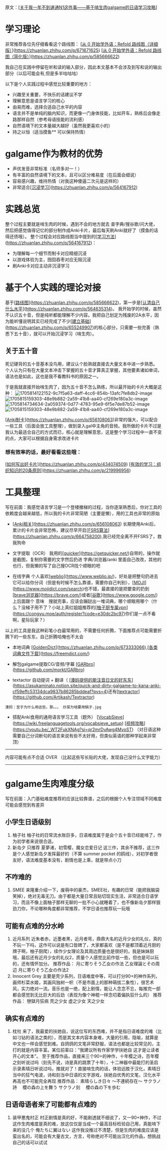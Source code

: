 原文：[[关于我一年不到速通N1这件事——基于啃生肉galgame的日语学习攻略](https://galgame.dev/topic/639/%E5%85%B3%E4%BA%8E%E6%88%91%E4%B8%80%E5%B9%B4%E4%B8%8D%E5%88%B0%E9%80%9F%E9%80%9An1%E8%BF%99%E4%BB%B6%E4%BA%8B-%E5%9F%BA%E4%BA%8E%E5%95%83%E7%94%9F%E8%82%89galgame%E7%9A%84%E6%97%A5%E8%AF%AD%E5%AD%A6%E4%B9%A0%E6%94%BB%E7%95%A5)]

# 学习理论

非常推荐各位先仔细看看这个路线图：
[[从 0 开始学外语：Refold 路线图（详细版）](https://zhuanlan.zhihu.com/p/671671625)](https://zhuanlan.zhihu.com/p/671671625)
[[从 0 开始学外语：Refold 路线图（简化版）](https://zhuanlan.zhihu.com/p/585666622)](https://zhuanlan.zhihu.com/p/585666622)

我自己在实践中停留在听和读的输入部分，因此本文基本不会涉及到写和说的输出部分（以后可能会有,但是多半咕咕咕）

以下是个人实践过程中感觉比较重要的地方：

* 兴趣至关重要，不快乐的话建议不学
* 理解意思是语言学习的核心
* 由易而难，选择合适自己水平的内容
* 语言并不是单纯的脑内知识，而更像一门身体技能，比如开车，熟练后会像走路那样自然（参考母语技能的流利感）
* 自然语境下的文本量越大越好（虽然我更喜欢小的）
* 持之以恒（适当摸鱼** 可以保持热情）

# galgame作为教材的优势

- 声优发音非常标准（名师多对一！）
- 有丰富的自然语境下的文本，且可以区分难易度（在后面会细说）
- 容易感兴趣，维持热情（对我这种傻逼二次元是这样的）
- 非常适合[[沉浸学习](https://zhuanlan.zhihu.com/p/564167912)](https://zhuanlan.zhihu.com/p/564167912)

# 实践总览

整个过程主要就是啃生肉的时候，遇到不会的地方就去 查字典/搜谷歌/问大佬，然后把感觉值得记忆的部分制作成Anki卡片，最后每天刷Anki就好了（摸鱼的话得还债哦）。
整个过程会对应路线图当中提到的[[学习方法](https://zhuanlan.zhihu.com/p/564167912)](https://zhuanlan.zhihu.com/p/564167912)：

- 为理解每一个细节而制卡对应精细沉浸
- 以游戏体验为主，囫囵吞枣对应无阻沉浸
- 刷Anki卡对应主动非沉浸学习

# 基于个人实践的理论对接

基于[[路线图](https://zhuanlan.zhihu.com/p/585666622)](https://zhuanlan.zhihu.com/p/585666622)，第一步是[[认清自己什么水平](https://zhuanlan.zhihu.com/p/564635314)](https://zhuanlan.zhihu.com/p/564635314)。
我开始学的时候，虽然不认识五十音，但是纯听都能理解不少内容。我把自己划定为残废的2A水平，因为能听懂说明其实已经完成了不少[[建立基础](https://zhuanlan.zhihu.com/p/655249907)](https://zhuanlan.zhihu.com/p/655249907)的核心部分，只需要一些完善（熟悉下五十音），就可以开始沉浸学习（啃生肉）。

## 关于五十音

死记硬背的五十音基本没鸟用，建议认个脸熟就直接去大量文本中进一步熟悉。
个人认为只有在大量文本冲击下掌握的五十音才算真正掌握，其他要素诸如单词，语法也是如此，这也是我不看教科书的原因之一。

于是我就直接开始啃生肉了，因为五十音不怎么熟练，所以最开始的卡片大概是这种：
![1705814122152-9c7f5a63-daff-4cc6-854b-13afc7fe8db2-image](https://github.com/lao-mu-ji/breathless.github.io/assets/82713293/41e004ba-81b8-4e7b-820b-e9d947f9dc40)
![1705815159303-48e9b882-2a59-41b8-aa40-cf269e180a3c-image](https://github.com/lao-mu-ji/breathless.github.io/assets/82713293/8ecc406b-cc3f-4f8d-a82e-65df12453191)
![1705814734634-2a059374-0d77-4783-95e9-6f5e7de87b52-image](https://github.com/lao-mu-ji/breathless.github.io/assets/82713293/c66aae23-ce25-43a8-9c8a-93f248a37bd0)
![1705815159303-48e9b882-2a59-41b8-aa40-cf269e180a3c-image](https://github.com/lao-mu-ji/breathless.github.io/assets/82713293/ffd1915f-fa74-4943-ab3d-ed90cb54abe4)

[[Anki制卡](https://zhuanlan.zhihu.com/p/656108063)](https://zhuanlan.zhihu.com/p/656108063)非常的强大，可以配合一些工具（后面会放工具整理），做到录入gal中主角的音频。我所做的卡片不过是我认为最适合自己的方式而已，核心就是理解意思，这是整个学习过程中一直不变的点，大家可以根据自身需求改进卡片

### 想有效率的话，最好看看这些哦：

[[如何写出好卡片](https://zhuanlan.zhihu.com/p/434074509)](https://zhuanlan.zhihu.com/p/434074509)
[[有效的学习：组织知识的20条原则](https://zhuanlan.zhihu.com/p/219996956)](https://zhuanlan.zhihu.com/p/219996956)

# 工具整理

写在前面：我感觉语言学习是一个登楼撤梯的过程，当你逐渐熟悉后，你对工具的依赖度会越来越低，所以我的卡片非常简陋（主要是懒），用的工具也非常的原始

- [[Anki相关](https://zhuanlan.zhihu.com/p/656108063)](https://zhuanlan.zhihu.com/p/656108063)
  长期使用Anki后，累计的卡片会非常恐怖，建议尽早开启[[FSRS算法](https://zhuanlan.zhihu.com/p/664758200)](https://zhuanlan.zhihu.com/p/664758200),我已经完全离不开FSRS了，救我狗命

- 文字提取（OCR）
  我用的[[quicker](https://getquicker.net/)](https://getquicker.net/)自带的，操作就是截图，复制你需要的文字然后扔进 字典/浏览器/anki 里面自己改改，其他的也行，但我懒的写了自己搜OCR找个顺眼的吧

- 在线字典
  个人喜欢[[weblio](https://www.weblio.jp/)](https://www.weblio.jp/)，好处是把整句扔进去它可以给你分词（但是有时候不怎么靠谱，需要你自己判别），[[MOJI](https://www.mojidict.com/search)](https://www.mojidict.com/search)也不错，最直接的是把要查的扔到[[brave浏览器](https://brave.com/)](https://brave.com/)或者[[谷歌](https://www.google.com/)](https://www.google.com/)上后面跟个 意味　搜就完事，应该会蹦跶出一堆词典，哪个顺眼用哪个（什么？没梯子用不了？小站上真红姐姐推荐的[[柚子厨专属vpn](https://congyu.moe/auth/register?code=e30dc2bc97)](https://congyu.moe/auth/register?code=e30dc2bc97)你们是一点不看啊，星际玩家？）

以上的工具是我这种彩笔小白最常用的，不需要任何折腾，下面推荐点可能需要折腾下的一些东东，自己折腾哈俺也不太会

- 本地词典
  [[GoldenDict](https://zhuanlan.zhihu.com/p/673333066)](https://zhuanlan.zhihu.com/p/673333066),[[各类词典文件下载](https://freemdict.com/)](https://freemdict.com/)

- 解包galgame提取CG/音频/字幕
  [[GARbro](https://github.com/morkt/GARbro)](https://github.com/morkt/GARbro)

- textactor 自动提词 + 翻译（
  [[湊妈提供的能注音日文的好东东](https://asukaminato.notion.site/quick-and-dirty-galgame-to-kana-anki-cf59effc53134dca9837b86285bddeaf?pvs=4)](https://asukaminato.notion.site/quick-and-dirty-galgame-to-kana-anki-cf59effc53134dca9837b86285bddeaf?pvs=4)还有[[textractor](https://github.com/Artikash/Textractor)](https://github.com/Artikash/Textractor)

```
湊妈：至于为什么用这些，那。。。 炒菜为啥要用锅子.jpg
```

- 搭配Anki食用的通用语言学习工具（题外）
  [[VocabSieve](https://wiki.freelanguagetools.org/vocabsieve_setup)](https://wiki.freelanguagetools.org/vocabsieve_setup)
  [[视频攻略](https://youtu.be/_WT2FukXNAg?si=qr2mrDvAwg4MvoST)](https://youtu.be/_WT2FukXNAg?si=qr2mrDvAwg4MvoST)
  （对日语这种需要自己分词断句的语言来说有些不太好用，但类似英语的那种学起来非常顶）

***

内容可能有点不合适
OVER
（比起这些写长贴的大佬，发现自己没什么文字能力）

***

# galgame生肉难度分级

写在前面：入门基础难度推荐的应该比较靠谱，之后的根据个人专注领域不同难度可能会感觉到有差异

## 小学生日语级别

1. 柚子社
   柚子社的日常流水账巨多，日语难度属于是会个五十音已经能啃了，作为初学者来说很合适。
2. 新岛夕
   只推荐 夏夢渚，初雪樱，魔女恋爱日记 这三作，其余不推荐，这三作是个人感觉新岛夕发挥最好的（不算 summer pocket 的鸥线），对初学者很友好，语法难度基本没有，剧情也是上乘，就是带点小刀

## 不咋难的

1. SMEE
   来隆重介绍一下，废萌中的豪杰，SMEE社，有趣的日常（能把我脑袋笑掉），绝对无毒无刀。由于都是大量日常且贴切现实生活，非常适合日语学习，而且不像上面柚子那样无聊的一批不小心就睡着了，也不像新岛夕那样狠劲刀你，不论哪种角度都非常推荐，不学日语也推荐玩一玩哦

## 可能有点难的分水岭

1. 近月系列
   近朱者赤，近墨者黑，近月者弯，鼎鼎大名的近月少女的礼仪，真的不玩一下吗，这作可以说是有口皆碑了，大家都喜欢（是不是都顶着近月厨的牌子啊，柚子厨爬），续作少女理论及其周边质量也是很好的，我是妹妹厨哦，最后还有近月少女的礼仪2，质量个人感觉比前作低一些，但也是可以玩的，还有情怀加分。
   推荐作品：
   月に寄りそう乙女の作法
   乙女理論とその周辺
   月に寄りそう乙女の作法2
2. Innocent Grey
   主要是壳少系列，日语难度中等，可以打分90+的神作系列，画师杉菜水姬，其画风独树一帜（不是市面上的那种萌拔二象性），很艺术风，实力绝对一流。音乐也是一绝，配上剧情，能让人念念不忘，每推完一部都会感觉到无比巨大的后劲（表现为像个神棍一样念叨着偏执狂什么的）
   推荐作品：
   戀獄月狂病
   壳之少女
   虚之少女
   天之少女

## 确实有点难的

1. 枕社
   来了，我最爱的扶她自，说这位写的东西难，并不是指日语难度的难（比如刁钻的语法之类的），而是其文本内容本身难，大量的引用，隐喻，就算是中文也一样会感觉到难。自鸽鸽的文笔非常舒服，语法也都是比较常见的，主打的就是内容丰富。某位前辈曰：“我建议所有作家学学扶她自 这才是让读者开心的文本”。
   至于推荐作品，直接来三个90+的神作，十年樱之诗，百年樱之刻听说过吗（刻先不说，诗是真的跳票了十年），十二神器中最能打的圣启示录素晴日听说过吗，推就对了！直接啃生肉的话，体验远胜于汉化，素晴日当中的狂气电波，诗和刻当中日语的文字游戏，扶她自优秀的文笔，汉化水平再高也不可能完全再现
   推荐作品：
   素晴らしき日々 ～不連続存在～
   サクラノ詩 　櫻の森の上を舞う
   サクラノ刻 　櫻の森の下を歩む

## 日语母语者来了可能都有点难的

1. 装甲悪鬼村正
   村正剧情是真的好，不能剧透就不细说了，又一90+神作，不过这作生肉难度是真的难，放这仅仅是当成一个最高目标检验自己用，真能啃下来的没几个
   俺たちに翼はない
   这作我没推过不清楚，但是生肉的难度应该是蛮出名的，可能会有大量古文，方言，号称绝对不可能出汉化的作品，想挑战自己的话可以试试